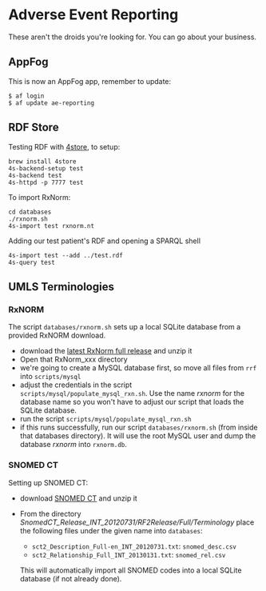 Adverse Event Reporting
=======================

These aren't the droids you're looking for. You can go about your business.


AppFog
------

This is now an AppFog app, remember to update:

    $ af login
    $ af update ae-reporting


RDF Store
---------

Testing RDF with [4store](http://4store.org/), to setup:

    brew install 4store
    4s-backend-setup test
    4s-backend test
    4s-httpd -p 7777 test
    
To import RxNorm:

    cd databases
    ./rxnorm.sh
    4s-import test rxnorm.nt

Adding our test patient's RDF and opening a SPARQL shell

    4s-import test --add ../test.rdf
    4s-query test


UMLS Terminologies
------------------

### RxNORM ###

The script `databases/rxnorm.sh` sets up a local SQLite database from a provided RxNORM download.

- download the [latest RxNorm full release](http://www.nlm.nih.gov/research/umls/rxnorm/docs/rxnormfiles.html) and unzip it
- Open that RxNorm_xxx directory
- we're going to create a MySQL database first, so move all files from `rrf` into `scripts/mysql`
- adjust the credentials in the script `scripts/mysql/populate_mysql_rxn.sh`. Use the name _rxnorm_ for the database name so you won't have to adjust our script that loads the SQLite database.
- run the script `scripts/mysql/populate_mysql_rxn.sh`
- if this runs successfully, run our script `databases/rxnorm.sh` (from inside that databases directory). It will use the root MySQL user and dump the database _rxnorm_ into `rxnorm.db`.



### SNOMED CT ###

Setting up SNOMED CT:

- download [SNOMED CT](http://www.nlm.nih.gov/research/umls/licensedcontent/snomedctfiles.html) and unzip it
- From the directory _SnomedCT_Release_INT_20120731/RF2Release/Full/Terminology_ place the following files under the given name into `databases`:

  - `sct2_Description_Full-en_INT_20120731.txt`: `snomed_desc.csv`
  - `sct2_Relationship_Full_INT_20130131.txt`: `snomed_rel.csv`
  
  This will automatically import all SNOMED codes into a local SQLite database (if not already done).
